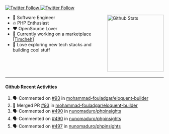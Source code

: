 <p>
  <a href="https://twitter.com/50bhan">
    <img alt="Twitter Follow" src="https://img.shields.io/twitter/follow/50bhan?color=1DA1F2&logo=twitter&style=for-the-badge">
  </a>
  
  <a href="https://www.linkedin.com/in/50bhan">
    <img alt="Twitter Follow" src="https://img.shields.io/badge/LinkedIn-0077B5?style=for-the-badge&logo=linkedin&logoColor=white">
  </a>
</p>

<img alt="Github Stats" src="https://github-readme-stats.vercel.app/api?username=50bhan&show_icons=true" align="right" height="180" />

- 🔭 Software Engineer
- :fire: PHP Enthusiast
- :hearts: OpenSource Lover
- :mega: Currently working on a marketplace [[Timcheh](https://timcheh.com)]
- 🚀 Love exploring new tech stacks and building cool stuff

<br><br><br><hr>

#### Github Recent Activities
<!--START_SECTION:activity-->
1. 🗣 Commented on [#93](https://github.com/mohammad-fouladgar/eloquent-builder/issues/93) in [mohammad-fouladgar/eloquent-builder](https://github.com/mohammad-fouladgar/eloquent-builder)
2. 🎉 Merged PR [#93](https://github.com/mohammad-fouladgar/eloquent-builder/pull/93) in [mohammad-fouladgar/eloquent-builder](https://github.com/mohammad-fouladgar/eloquent-builder)
3. 🗣 Commented on [#490](https://github.com/nunomaduro/phpinsights/issues/490) in [nunomaduro/phpinsights](https://github.com/nunomaduro/phpinsights)
4. 🗣 Commented on [#490](https://github.com/nunomaduro/phpinsights/issues/490) in [nunomaduro/phpinsights](https://github.com/nunomaduro/phpinsights)
5. 🗣 Commented on [#497](https://github.com/nunomaduro/phpinsights/issues/497) in [nunomaduro/phpinsights](https://github.com/nunomaduro/phpinsights)
<!--END_SECTION:activity-->
